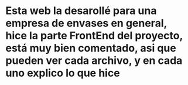 <h1>
  Esta web la desarollé para una empresa de envases en general, hice la parte FrontEnd del proyecto, está muy bien comentado, asi que pueden ver cada archivo, y en cada uno explico lo que hice
</h1>
